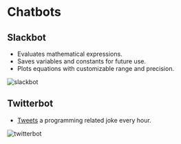 # Chatbots
## Slackbot
- Evaluates mathematical expressions.
- Saves variables and constants for future use.
- Plots equations with customizable range and precision.

![slackbot](https://user-images.githubusercontent.com/26044298/50195051-89076e80-030b-11e9-9994-2c335ef38800.png)

## Twitterbot
- [Tweets](https://twitter.com/BryanTrianaR) a programming related joke every hour.

![twitterbot](https://user-images.githubusercontent.com/26044298/50380387-c5044180-0633-11e9-8ca4-548116d9e9f6.png)
